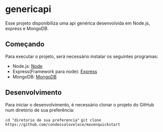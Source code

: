 # genericapi

Esse projeto disponibiliza uma api genérica desenvolvida em Node.js, express e MongoDB.

## Começando

Para executar o projeto, será necessário instalar os seguintes programas:

* Node.js: [Node](https://nodejs.org/en/download/)
* Express(Framework para node): [Express](https://www.npmjs.com/package/express)
* MongoDB: [MongoDB](https://www.npmjs.com/package/mongodb)

## Desenvolvimento

Para iniciar o desenvolvimento, é necessário clonar o projeto do GitHub num diretório de sua preferência:


``` cd "diretorio de sua preferencia" ```
``` git clone https://github.com/condessalovelace/mavenquickstart ```
